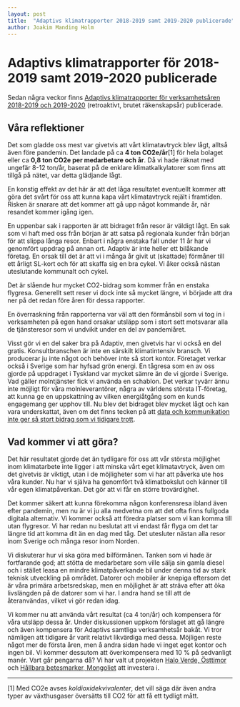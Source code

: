 ```yaml
---
layout: post
title:  "Adaptivs klimatrapporter 2018-2019 samt 2019-2020 publicerade"
author: Joakim Manding Holm
---
```


# Adaptivs klimatrapporter för 2018-2019 samt 2019-2020 publicerade

Sedan några veckor finns [Adaptivs klimatrapporter för verksamhetsåren 2018-2019 och 2019-2020](https://adaptiv.se/sustainability/) (retroaktivt, brutet räkenskapsår) publicerade.

## Våra reflektioner

Det som gladde oss mest var givetvis att vårt klimatavtryck blev lågt, alltså även före pandemin. Det landade på ca **4 ton CO2e/år**[1] för hela bolaget eller ca **0,8 ton CO2e per medarbetare och år**. Då vi hade räknat med ungefär 8-12 ton/år, baserat på de enklare klimatkalkylatorer som finns att tillgå på nätet, var detta glädjande lågt.

En konstig effekt av det här är att det låga resultatet eventuellt kommer att göra det svårt för oss att kunna kapa vårt klimatavtryck rejält i framtiden. Risken är snarare att det kommer att gå upp något kommande år, när resandet kommer igång igen.

En uppenbar sak i rapporten är att bidraget från resor är väldigt lågt. En sak som vi haft med oss från början är att satsa på regionala kunder från början för att slippa långa resor. Enbart i några enstaka fall under 11 år har vi genomfört uppdrag på annan ort. Adaptiv är inte heller ett bilåkande företag. En orsak till det är att vi i många år givit ut (skattade) förmåner till ett årligt SL-kort och för att skaffa sig en bra cykel. Vi åker också nästan uteslutande kommunalt och cykel.

Det är slående hur mycket CO2-bidrag som kommer från en enstaka flygresa. Generellt sett reser vi dock inte så mycket längre, vi började att dra ner på det redan före åren för dessa rapporter.

En överraskning från rapporterna var väl att den förmånsbil som vi tog in i verksamheten på egen hand orsakar utsläpp som i stort sett motsvarar alla de tjänsteresor som vi undvikit under en del av pandemiåret.

Visst gör vi en del saker bra på Adaptiv, men givetvis har vi också en del gratis. Konsultbranschen är inte en särskilt klimatintensiv bransch. Vi producerar ju inte något och behöver inte så stort kontor. Företaget verkar också i Sverige som har hyfsad grön energi. En tågresa som en av oss gjorde på uppdraget i Tyskland var mycket sämre än de vi gjorde i Sverige.
Vad gäller molntjänster fick vi använda en schablon. Det verkar tyvärr ännu inte möjligt för våra molnleverantörer, några av världens största IT-företag, att kunna ge en uppskattning av vilken energiåtgång som en kunds engagemang ger upphov till. Nu blev det bidraget blev mycket lågt och kan vara underskattat, även om det finns tecken på att [data och kommunikation inte ger så stort bidrag som vi tidigare trott](https://about.netflix.com/en/news/net-zero-nature-our-climate-commitment).

## Vad kommer vi att göra?

Det här resultatet gjorde det än tydligare för oss att vår största möjlighet inom klimatarbete inte ligger i att minska vårt eget klimatavtryck, även om det givetvis är viktigt, utan i de möjligheter som vi har att påverka ute hos våra kunder. Nu har vi själva ha genomfört två klimatbokslut och känner till vår egen klimatpåverkan. Det gör att vi får en större trovärdighet.

Det kommer säkert att kunna förekomma någon konferensresa ibland även efter pandemin, men nu är vi ju alla medvetna om att det ofta finns fullgoda digitala alternativ. Vi kommer också att föredra platser som vi kan komma till utan flygresor. Vi har redan nu beslutat att vi endast får flyga om det tar längre tid att komma dit än en dag med tåg. Det utesluter nästan alla resor inom Sverige och många resor inom Norden.

Vi diskuterar hur vi ska göra med bilförmånen. Tanken som vi hade är fortfarande god; att stötta de medarbetare som ville sälja sin gamla diesel och i stället leasa en mindre klimatpåverkande bil under denna tid av stark teknisk utveckling på området.
Datorer och mobiler är knepiga eftersom det är våra primära arbetsredskap, men en möjlighet är att sträva efter att öka livslängden på de datorer som vi har. I andra hand se till att de återanvändas, vilket vi gör redan idag.

Vi kommer nu att använda vårt resultat (ca 4 ton/år) och kompensera för våra utsläpp dessa år. Under diskussionen uppkom förslaget att gå längre och även kompensera för Adaptivs samtliga verksamhetsår bakåt. Vi tror nämligen att tidigare år varit relativt likvärdiga med dessa. Möjligen reste något mer de första åren, men å andra sidan hade vi inget eget kontor och ingen bil. Vi kommer dessutom att överkompensera med 10 % på sedvanligt manér. Vart går pengarna då? Vi har valt ut projekten [Halo Verde, Östtimor](https://zeromission.se/projects/halo-verde-osttimor-plan-vivo/) och [Hållbara betesmarker, Mongoliet](https://zeromission.se/projects/hallbara-betesmarker-i-mongoliet-plan-vivo/) att investera i.

---

[1] Med CO2e avses *koldioxidekvivalenter*, det vill säga där även andra typer av växthusgaser översätts till CO2 för att få ett tydligt mått.
